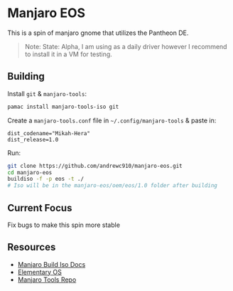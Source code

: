 # Manjaro EOS

This is a spin of manjaro gnome that utilizes the Pantheon DE. 

> Note: State: Alpha, I am using as a daily driver however I recommend to install it in a VM for testing.

## Building

Install `git` & `manjaro-tools`:

```sh
pamac install manjaro-tools-iso git
```

Create a `manjaro-tools.conf` file in `~/.config/manjaro-tools` & paste in:

```
dist_codename="Mikah-Hera"
dist_release=1.0
```

Run:

```sh
git clone https://github.com/andrewc910/manjaro-eos.git
cd manjaro-eos
buildiso -f -p eos -t ./
# Iso will be in the manjaro-eos/oem/eos/1.0 folder after building
```

## Current Focus

Fix bugs to make this spin more stable

## Resources

- [Manjaro Build Iso Docs](https://wiki.manjaro.org/Build_Manjaro_ISOs_with_buildiso)
- [Elementary OS](https://elementary.io/)
- [Manjaro Tools Repo](https://gitlab.manjaro.org/tools/development-tools/manjaro-tools)
